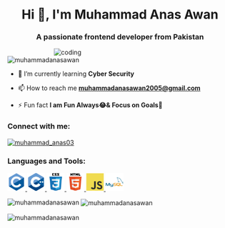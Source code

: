<h1 align="center">Hi 👋, I'm Muhammad Anas Awan</h1>
<h3 align="center">A passionate frontend developer from Pakistan</h3>

<img align="right" alt="coding" width=400 src="https://media0.giphy.com/media/v1.Y2lkPTc5MGI3NjExaXZvM3pudnp6bmdzZWN6bnE5cGZxNXJtYnk1NDYycWI4YnI1eGZrZCZlcD12MV9pbnRlcm5hbF9naWZfYnlfaWQmY3Q9Zw/qgQUggAC3Pfv687qPC/giphy.gif">

<p align="left"> <img src="https://komarev.com/ghpvc/?username=muhammadanasawan&label=Profile%20views&color=0e75b6&style=flat" alt="muhammadanasawan" /> </p>

- 🌱 I’m currently learning **Cyber Security**

- 📫 How to reach me **muhammadanasawan2005@gmail.com**

- ⚡ Fun fact **I am Fun Always😂& Focus on Goals🎯**

<h3 align="left">Connect with me:</h3>
<p align="left">
<a href="https://instagram.com/muhammad_anas03" target="blank"><img align="center" src="https://raw.githubusercontent.com/rahuldkjain/github-profile-readme-generator/master/src/images/icons/Social/instagram.svg" alt="muhammad_anas03" height="30" width="40" /></a>
</p>

<h3 align="left">Languages and Tools:</h3>
<p align="left"> <a href="https://www.cprogramming.com/" target="_blank" rel="noreferrer"> <img src="https://raw.githubusercontent.com/devicons/devicon/master/icons/c/c-original.svg" alt="c" width="40" height="40"/> </a> <a href="https://www.w3schools.com/cpp/" target="_blank" rel="noreferrer"> <img src="https://raw.githubusercontent.com/devicons/devicon/master/icons/cplusplus/cplusplus-original.svg" alt="cplusplus" width="40" height="40"/> </a> <a href="https://www.w3schools.com/css/" target="_blank" rel="noreferrer"> <img src="https://raw.githubusercontent.com/devicons/devicon/master/icons/css3/css3-original-wordmark.svg" alt="css3" width="40" height="40"/> </a> <a href="https://www.w3.org/html/" target="_blank" rel="noreferrer"> <img src="https://raw.githubusercontent.com/devicons/devicon/master/icons/html5/html5-original-wordmark.svg" alt="html5" width="40" height="40"/> </a> <a href="https://developer.mozilla.org/en-US/docs/Web/JavaScript" target="_blank" rel="noreferrer"> <img src="https://raw.githubusercontent.com/devicons/devicon/master/icons/javascript/javascript-original.svg" alt="javascript" width="40" height="40"/> </a> <a href="https://www.mysql.com/" target="_blank" rel="noreferrer"> <img src="https://raw.githubusercontent.com/devicons/devicon/master/icons/mysql/mysql-original-wordmark.svg" alt="mysql" width="40" height="40"/> </a> </p>

<p><img align="left" src="https://github-readme-stats.vercel.app/api/top-langs?username=muhammadanasawan&show_icons=true&locale=en&layout=compact" alt="muhammadanasawan" /></p>

<p>&nbsp;<img align="center" src="https://github-readme-stats.vercel.app/api?username=muhammadanasawan&show_icons=true&locale=en" alt="muhammadanasawan" /></p>

<p><img align="center" src="https://github-readme-streak-stats.herokuapp.com/?user=muhammadanasawan&" alt="muhammadanasawan" /></p>

